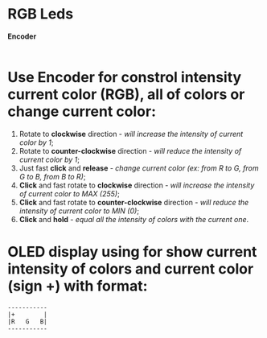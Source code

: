 # RGB Leds

**Encoder**
<br/>
<br/>


Use Encoder for constrol intensity current color (RGB), all of colors or change current color:
=====================
		
1. Rotate to **clockwise** direction - *will increase the intensity of current color by 1*;
2. Rotate to **counter-clockwise** direction - *will reduce the intensity of current color by 1*;
3. Just fast **click** and **release** - *change current color (ex: from R to G, from G to B, from B to R)*;
4. **Click** and fast rotate to **clockwise** direction - *will increase the intensity of current color to MAX (255)*;
5. **Click** and fast rotate to **counter-clockwise** direction - *will reduce the intensity of current color to MIN (0)*;
6. **Click** and **hold** - *equal all the intensity of colors with the current one*.

OLED display using for show current intensity of colors and current color (sign +) with format:
=====================
    -----------
	|+        |
	|R   G   B|
	-----------